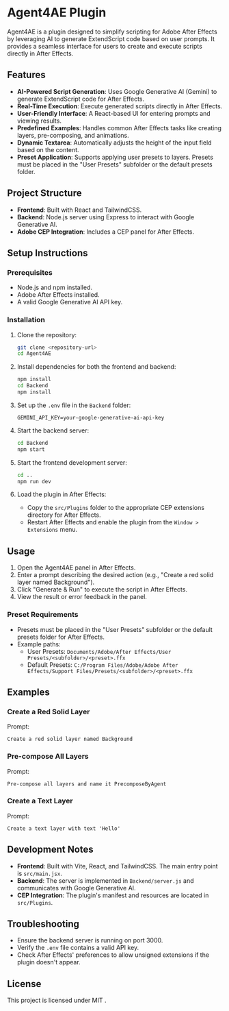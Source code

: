 # Agent4AE Plugin

Agent4AE is a plugin designed to simplify scripting for Adobe After Effects by leveraging AI to generate ExtendScript code based on user prompts. It provides a seamless interface for users to create and execute scripts directly in After Effects.

## Features

- **AI-Powered Script Generation**: Uses Google Generative AI (Gemini) to generate ExtendScript code for After Effects.
- **Real-Time Execution**: Execute generated scripts directly in After Effects.
- **User-Friendly Interface**: A React-based UI for entering prompts and viewing results.
- **Predefined Examples**: Handles common After Effects tasks like creating layers, pre-composing, and animations.
- **Dynamic Textarea**: Automatically adjusts the height of the input field based on the content.
- **Preset Application**: Supports applying user presets to layers. Presets must be placed in the "User Presets" subfolder or the default presets folder.

## Project Structure

- **Frontend**: Built with React and TailwindCSS.
- **Backend**: Node.js server using Express to interact with Google Generative AI.
- **Adobe CEP Integration**: Includes a CEP panel for After Effects.

## Setup Instructions

### Prerequisites

- Node.js and npm installed.
- Adobe After Effects installed.
- A valid Google Generative AI API key.

### Installation

1. Clone the repository:
   ```bash
   git clone <repository-url>
   cd Agent4AE
   ```

2. Install dependencies for both the frontend and backend:
   ```bash
   npm install
   cd Backend
   npm install
   ```

3. Set up the `.env` file in the `Backend` folder:
   ```properties
   GEMINI_API_KEY=your-google-generative-ai-api-key
   ```

4. Start the backend server:
   ```bash
   cd Backend
   npm start
   ```

5. Start the frontend development server:
   ```bash
   cd ..
   npm run dev
   ```

6. Load the plugin in After Effects:
   - Copy the `src/Plugins` folder to the appropriate CEP extensions directory for After Effects.
   - Restart After Effects and enable the plugin from the `Window > Extensions` menu.

## Usage

1. Open the Agent4AE panel in After Effects.
2. Enter a prompt describing the desired action (e.g., "Create a red solid layer named Background").
3. Click "Generate & Run" to execute the script in After Effects.
4. View the result or error feedback in the panel.

### Preset Requirements

- Presets must be placed in the "User Presets" subfolder or the default presets folder for After Effects.
- Example paths:
  - User Presets: `Documents/Adobe/After Effects/User Presets/<subfolder>/<preset>.ffx`
  - Default Presets: `C:/Program Files/Adobe/Adobe After Effects/Support Files/Presets/<subfolder>/<preset>.ffx`

## Examples

### Create a Red Solid Layer
Prompt:
```
Create a red solid layer named Background
```

### Pre-compose All Layers
Prompt:
```
Pre-compose all layers and name it PrecomposeByAgent
```

### Create a Text Layer
Prompt:
```
Create a text layer with text 'Hello'
```

## Development Notes

- **Frontend**: Built with Vite, React, and TailwindCSS. The main entry point is `src/main.jsx`.
- **Backend**: The server is implemented in `Backend/server.js` and communicates with Google Generative AI.
- **CEP Integration**: The plugin's manifest and resources are located in `src/Plugins`.

## Troubleshooting

- Ensure the backend server is running on port 3000.
- Verify the `.env` file contains a valid API key.
- Check After Effects' preferences to allow unsigned extensions if the plugin doesn't appear.

## License

This project is licensed under MIT .
